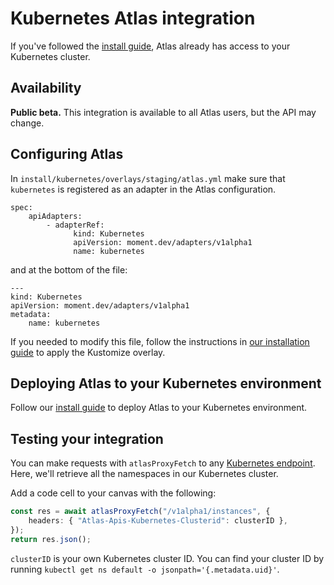# Kubernetes Atlas integration

If you've followed the [install guide][install], Atlas already has access to your Kubernetes cluster.

## Availability

**Public beta.** This integration is available to all Atlas users, but the API may change.

## Configuring Atlas

In `install/kubernetes/overlays/staging/atlas.yml` make sure that `kubernetes` is registered as an adapter in the Atlas configuration.

```
spec:
    apiAdapters:
        - adapterRef:
              kind: Kubernetes
              apiVersion: moment.dev/adapters/v1alpha1
              name: kubernetes
```

and at the bottom of the file:

```
---
kind: Kubernetes
apiVersion: moment.dev/adapters/v1alpha1
metadata:
    name: kubernetes
```

If you needed to modify this file, follow the instructions in [our installation guide](install) to apply the Kustomize overlay.

## Deploying Atlas to your Kubernetes environment

Follow our [install guide][install] to deploy Atlas to your Kubernetes environment.

## Testing your integration

You can make requests with `atlasProxyFetch` to any [Kubernetes endpoint][kapi].
Here, we'll retrieve all the namespaces in our Kubernetes cluster.

Add a code cell to your canvas with the following:

```typescript
const res = await atlasProxyFetch("/v1alpha1/instances", {
    headers: { "Atlas-Apis-Kubernetes-Clusterid": clusterID },
});
return res.json();
```

`clusterID` is your own Kubernetes cluster ID.
You can find your cluster ID by running `kubectl get ns default -o jsonpath='{.metadata.uid}'`.

[kapi]: https://kubernetes.io/docs/reference/generated/kubernetes-api/
[install]: kubernetes.md
